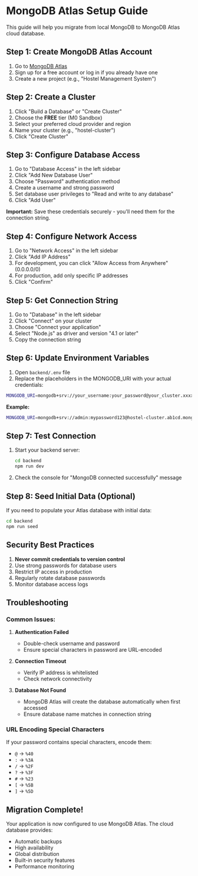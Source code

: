 # MongoDB Atlas Setup Guide

This guide will help you migrate from local MongoDB to MongoDB Atlas cloud database.

## Step 1: Create MongoDB Atlas Account

1. Go to [MongoDB Atlas](https://www.mongodb.com/atlas)
2. Sign up for a free account or log in if you already have one
3. Create a new project (e.g., "Hostel Management System")

## Step 2: Create a Cluster

1. Click "Build a Database" or "Create Cluster"
2. Choose the **FREE** tier (M0 Sandbox)
3. Select your preferred cloud provider and region
4. Name your cluster (e.g., "hostel-cluster")
5. Click "Create Cluster"

## Step 3: Configure Database Access

1. Go to "Database Access" in the left sidebar
2. Click "Add New Database User"
3. Choose "Password" authentication method
4. Create a username and strong password
5. Set database user privileges to "Read and write to any database"
6. Click "Add User"

**Important:** Save these credentials securely - you'll need them for the connection string.

## Step 4: Configure Network Access

1. Go to "Network Access" in the left sidebar
2. Click "Add IP Address"
3. For development, you can click "Allow Access from Anywhere" (0.0.0.0/0)
4. For production, add only specific IP addresses
5. Click "Confirm"

## Step 5: Get Connection String

1. Go to "Database" in the left sidebar
2. Click "Connect" on your cluster
3. Choose "Connect your application"
4. Select "Node.js" as driver and version "4.1 or later"
5. Copy the connection string

## Step 6: Update Environment Variables

1. Open `backend/.env` file
2. Replace the placeholders in the MONGODB_URI with your actual credentials:

```bash
MONGODB_URI=mongodb+srv://your_username:your_password@your_cluster.xxxxx.mongodb.net/hostel-management?retryWrites=true&w=majority
```

**Example:**
```bash
MONGODB_URI=mongodb+srv://admin:mypassword123@hostel-cluster.ab1cd.mongodb.net/hostel-management?retryWrites=true&w=majority
```

## Step 7: Test Connection

1. Start your backend server:
   ```bash
   cd backend
   npm run dev
   ```

2. Check the console for "MongoDB connected successfully" message

## Step 8: Seed Initial Data (Optional)

If you need to populate your Atlas database with initial data:

```bash
cd backend
npm run seed
```

## Security Best Practices

1. **Never commit credentials to version control**
2. Use strong passwords for database users
3. Restrict IP access in production
4. Regularly rotate database passwords
5. Monitor database access logs

## Troubleshooting

### Common Issues:

1. **Authentication Failed**
   - Double-check username and password
   - Ensure special characters in password are URL-encoded

2. **Connection Timeout**
   - Verify IP address is whitelisted
   - Check network connectivity

3. **Database Not Found**
   - MongoDB Atlas will create the database automatically when first accessed
   - Ensure database name matches in connection string

### URL Encoding Special Characters

If your password contains special characters, encode them:
- `@` → `%40`
- `:` → `%3A`
- `/` → `%2F`
- `?` → `%3F`
- `#` → `%23`
- `[` → `%5B`
- `]` → `%5D`

## Migration Complete!

Your application is now configured to use MongoDB Atlas. The cloud database provides:
- Automatic backups
- High availability
- Global distribution
- Built-in security features
- Performance monitoring
